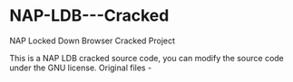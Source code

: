 # NAP-LDB---Cracked

 NAP Locked Down Browser Cracked Project
 
 This is a NAP LDB cracked source code, you can modify the source code under the GNU license.
 Original files - 

